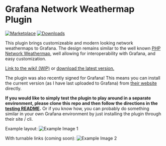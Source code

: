# Grafana Network Weathermap Plugin

[![Marketplace](https://img.shields.io/badge/dynamic/json?logo=grafana&color=F47A20&label=marketplace&prefix=v&query=%24.items%5B%3F%28%40.slug%20%3D%3D%20%22knightss27-weathermap-panel%22%29%5D.version&url=https%3A%2F%2Fgrafana.com%2Fapi%2Fplugins)](https://grafana.com/grafana/plugins/knightss27-weathermap-panel)
[![Downloads](https://img.shields.io/badge/dynamic/json?logo=grafana&color=F47A20&label=downloads&query=%24.items%5B%3F%28%40.slug%20%3D%3D%20%22knightss27-weathermap-panel%22%29%5D.downloads&url=https%3A%2F%2Fgrafana.com%2Fapi%2Fplugins)](https://grafana.com/grafana/plugins/knightss27-weathermap-panel)

This plugin brings customizeable and modern looking network weathermaps to Grafana. The design remains similar to the well known [PHP Network Weathermap](https://www.network-weathermap.com/), well allowing for interoperability with Grafana, and easy customization.

[Link to the wiki! (WIP)](https://grafana-weathermap.seth.cx/) or [download the latest version.](https://github.com/knightss27/grafana-network-weathermap/releases/latest/)

The plugin was also recently signed for Grafana! This means you can install the current version (as I have last uploaded to Grafana) from [their website](https://grafana.com/grafana/plugins/knightss27-weathermap-panel/) directly.

**If you would like to simply test the plugin to play around in a separate environment, please clone this repo and then follow the directions in the [testing README](https://github.com/knightss27/grafana-network-weathermap/tree/main/testing#readme).** Or if you know how, you can probably do something similar in your own Grafana environment by just installing the plugin through their site / cli.

Example layout:
![Example Image 1](https://raw.githubusercontent.com/knightss27/grafana-network-weathermap/main/src/img/general-example.svg)

With turnable links (coming soon):
![Example Image 2](https://raw.githubusercontent.com/knightss27/grafana-network-weathermap/main/src/img/example-2.png)
